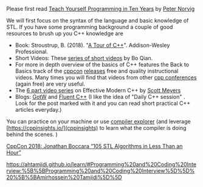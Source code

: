 ---
---


Please first read [Teach Yourself Programming in Ten Years](https://norvig.com/21-days.html) by [Peter Norvig](https://norvig.com/)

We will first focus on the syntax of the language and basic knowledge of STL.  If you have some programming background a couple of good resources to brush up you C++ knowledge are 
- Book:  Stroustrup, B. (2018). "[A Tour of C++](https://www.amazon.com/Tour-C-Depth-ebook-dp-B07FW7P3D3/dp/B07FW7P3D3/ref=mt_other?_encoding=UTF8&me=&qid=)". Addison-Wesley Professional.
- Short Videos: These [series of short videos](https://www.youtube.com/channel/UCEOGtxYTB6vo6MQ-WQ9W_nQ) by Bo Qian. 
- For more in depth overview of the basics of C++ features the Back to Basics track of the [cppcon](https://cppcon.org/) [releases](https://www.youtube.com/user/CppCon/playlists) free and quality instructional videos.  Many times you will find that videos from other [cpp conferences](https://isocpp.org/wiki/faq/conferences-worldwide) (again free) are very useful. 
- The [6 part video series](https://www.aristeia.com/videos.html) on Effective Modern C++ by [Scott Meyers](https://www.aristeia.com/)
-  Blogs: [GotW](http://www.gotw.ca/gotw/) and [Fluent C++](https://www.fluentcpp.com/posts/) (I like the idea of "Daily C++ session" . Look for the post marked with it and you can read short practical C++ articles everyday.)

You can practice on your machine or use [compiler explorer](https://godbolt.org/)  (and leverage [https://cppinsights.io/](cppinsights) to learn what the compiler is doing behind the scenes. )


[CppCon 2018: Jonathan Boccara “105 STL Algorithms in Less Than an Hour”](https://www.youtube.com/watch?v=2olsGf6JIkU)


https://ahtamjidi.github.io/learn/#Programming%20and%20Coding%20Interview:%5B%5BProgramming%20and%20Coding%20Interview%5D%5D%20%5B%5BAmirhossein%20Tamjidi%5D%5D